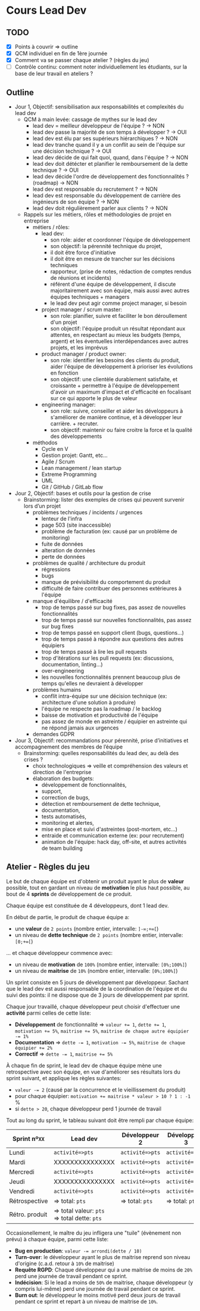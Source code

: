 # Cours Lead Dev

## TODO

- [x] Points à couvrir => outline
- [x] QCM individuel en fin de 1ère journée
- [x] Comment va se passer chaque atelier ? (règles du jeu)
- [ ] Contrôle continu: comment noter individuellement les étudiants, sur la base de leur travail en ateliers ?

## Outline

- Jour 1, Objectif: sensibilisation aux responsabilités et complexités du lead dev
  - QCM à main levée: cassage de mythes sur le lead dev
    - lead dev = meilleur développeur de l'équipe ? -> NON
    - lead dev passe la majorité de son temps à développer ? -> OUI
    - lead dev est élu par ses supérieurs hiérarchiques ? -> NON
    - lead dev tranche quand il y a un conflit au sein de l'équipe sur une décision technique ? -> OUI
    - lead dev décide de qui fait quoi, quand, dans l'équipe ? -> NON
    - lead dev doit détécter et planifier le remboursement de la dette technique ? -> OUI
    - lead dev décide l'ordre de développement des fonctionnalités ? (roadmap) -> NON
    - lead dev est responsable du recrutement ? -> NON
    - lead dev est responsable du développement de carrière des ingénieurs de son équipe ? -> NON
    - lead dev doit régulièrement parler aux clients ? -> NON
  - Rappels sur les métiers, rôles et méthodologies de projet en entreprise
    - métiers / rôles:
      - lead dev:
        - son role: aider et coordonner l'équipe de développement
        - son objectif: la pérennité technique du projet,
        - il doit être force d'initiative
        - il doit être en mesure de trancher sur les décisions techniques
        - rapporteur, (prise de notes, rédaction de comptes rendus de réunions et incidents)
        - référent d'une équipe de développement, il discute majoritairement avec son équipe, mais aussi avec autres équipes techniques + managers
        - le lead dev peut agir comme project manager, si besoin
      - project manager / scrum master:
        - son role: planifier, suivre et faciliter le bon déroullement d'un projet
        - son objectif: l'équipe produit un résultat répondant aux attentes, en respectant au mieux les budgets (temps, argent) et les éventuelles interdépendances avec autres projets, et les imprévus
      - product manager / product owner:
        - son role: identifier les besoins des clients du produit, aider l'équipe de développement à prioriser les évolutions en fonction
        - son objectif: une clientèle durablement satisfaite, et croissante + permettre à l'équipe de développement d'avoir un maximum d'impact et d'efficacité en focalisant sur ce qui apporte le plus de valeur
      - engineering manager:
        - son role: suivre, conseiller et aider les développeurs à s'améliorer de manière continue, et à développer leur carrière. + recruter.
        - son objectif: maintenir ou faire croitre la force et la qualité des développements
    - méthodos
      - Cycle en V
      - Gestion projet: Gantt, etc...
      - Agile / Scrum
      - Lean management / lean startup
      - Extreme Programming
      - UML
      - Git / GitHub / GitLab flow
- Jour 2, Objectif: bases et outils pour la gestion de crise
  - Brainstorming: lister des exemples de crises qui peuvent survenir lors d’un projet
    - problèmes techniques / incidents / urgences
      - lenteur de l'infra
      - page 503 (site inaccessible)
      - problème de facturation (ex: causé par un problème de monitoring)
      - fuite de données
      - alteration de données
      - perte de données
    - problèmes de qualité / architecture du produit
      - régressions
      - bugs
      - manque de prévisibilité du comportement du produit
      - difficulté de faire contribuer des personnes extérieures à l'équipe
    - manque d'équilibre / d'efficacité
      - trop de temps passé sur bug fixes, pas assez de nouvelles fonctionnalités
      - trop de temps passé sur nouvelles fonctionnalités, pas assez sur bug fixes
      - trop de temps passé en support client (bugs, questions...)
      - trop de temps passé à répondre aux questions des autres équipiers
      - trop de temps passé à lire les pull requests
      - trop d'itérations sur les pull requests (ex: discussions, documentation, linting...)
      - over-engineering
      - les nouvelles fonctionnalités prennent beaucoup plus de temps qu'elles ne devraient à développer
    - problèmes humains
      - conflit intra-équipe sur une décision technique (ex: architecture d'une solution à produire)
      - l'équipe ne respecte pas la roadmap / le backlog
      - baisse de motivation et productivité de l'équipe
      - pas assez de monde en astreinte / équipier en astreinte qui ne répond jamais aux urgences
    - demandes GDPR
- Jour 3, Objectif: recommandations pour pérennité, prise d’initiatives et accompagnement des membres de l’équipe
  - Brainstorming: quelles responsabilités du lead dev, au delà des crises ?
    - choix technologiques => veille et compréhension des valeurs et direction de l'entreprise
    - élaboration des budgets:
      - développement de fonctionnalités,
      - support,
      - correction de bugs,
      - détection et remboursement de dette technique,
      - documentation,
      - tests automatisés,
      - monitoring et alertes,
      - mise en place et suivi d'astreintes (post-mortem, etc...)
      - entraide et communication externe (ex: pour recrutement)
      - animation de l'équipe: hack day, off-site, et autres activités de team building

## Atelier - Règles du jeu

Le but de chaque équipe est d'obtenir un produit ayant le plus de **valeur** possible, tout en gardant un niveau de **motivation** le plus haut possible, au bout de 4 **sprints** de développement de ce produit.

Chaque équipe est constituée de 4 développeurs, dont 1 lead dev.

En début de partie, le produit de chaque équipe a:
- une **valeur** de `2 points` (nombre entier, intervalle: `]-∞;+∞[`)
- un niveau de **dette technique** de `2 points` (nombre entier, intervalle: `[0;+∞[`)

... et chaque développeur commence avec:
- un niveau de **motivation** de `100%` (nombre entier, intervalle: `[0%;100%]`)
- un niveau de **maitrise** de `10%` (nombre entier, intervalle: `[0%;100%]`)

Un sprint consiste en 5 jours de développement par développeur. Sachant que le lead dev est aussi responsable de la coordination de l'équipe et du suivi des points: il ne dispose que de 3 jours de développement par sprint.

Chaque jour travaillé, chaque développeur peut choisir d'effectuer une **activité** parmi celles de cette liste:
- **Développement** de fonctionnalité => `valeur += 1`, `dette += 1`, `motivation += 5%`, `maitrise += 5%`, `maitrise de chaque autre équipier -= 1%`
- **Documentation** => `dette -= 1`, `motivation -= 5%`, `maitrise de chaque équipier += 2%`
- **Correctif** => `dette -= 1`, `maitrise += 5%`

À chaque fin de sprint, le lead dev de chaque équipe mène une retrospective avec son équipe, en vue d'améliorer ses résultats lors du sprint suivant, et applique les règles suivantes:
- `valeur -= 2` (causé par la concurrence et le vieillissement du produit)
- pour chaque équipier: `motivation += maitrise * valeur > 10 ? 1 : -1` %
- si `dette > 20`, chaque développeur perd 1 journée de travail

Tout au long du sprint, le tableau suivant doit être rempli par chaque équipe:

Sprint nº`XX`  | Lead dev        | Développeur 2   | Développeur 3   | Développeur 4   
---------------|-----------------|-----------------|-----------------|-----------------
Lundi          | `activité=>pts` | `activité=>pts` | `activité=>pts` | `activité=>pts` 
Mardi          | XXXXXXXXXXXXXXX | `activité=>pts` | `activité=>pts` | `activité=>pts` 
Mercredi       | `activité=>pts` | `activité=>pts` | `activité=>pts` | `activité=>pts` 
Jeudi          | XXXXXXXXXXXXXXX | `activité=>pts` | `activité=>pts` | `activité=>pts` 
Vendredi       | `activité=>pts` | `activité=>pts` | `activité=>pts` | `activité=>pts` 
Rétrospective  | => total: `pts` | => total: `pts` | => total: `pts` | => total: `pts`
Rétro. produit | => total valeur: `pts`<br/>=> total dette: `pts` | | |

Occasionellement, le maître du jeu infligera une "tuile" (évènement non prévu) à chaque équipe, parmi cette liste:
- **Bug en production**: `valeur -= arrondi(dette / 10)`
- **Turn-over**: le développeur ayant le plus de maitrise reprend son niveau d'origine (c.a.d. retour à `10%` de maitrise)
- **Requête RGPD**: Chaque développeur qui a une maitrise de moins de `20%` perd une journée de travail pendant ce sprint.
- **Indécision**: Si le lead a moins de `50%` de maitrise, chaque développeur (y compris lui-même) perd une journée de travail pendant ce sprint.
- **Burn out**: le développeur le moins motivé perd deux jours de travail pendant ce sprint et repart à un niveau de maitrise de `10%`.
